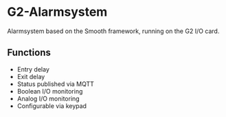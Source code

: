 # G2-Alarmsystem
Alarmsystem based on the Smooth framework, running on the G2 I/O card.

## Functions

* Entry delay
* Exit delay
* Status published via MQTT
* Boolean I/O monitoring
* Analog I/O monitoring
* Configurable via keypad
